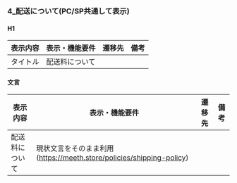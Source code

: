 ### 4_配送について(PC/SP共通して表示)
#### H1
|表示内容|表示・機能要件|遷移先|備考|
|---|---|---|---|
|タイトル|配送料について|||

#### 文言
|表示内容|表示・機能要件|遷移先|備考|
|---|---|---|---|
|配送料について|現状文言をそのまま利用(https://meeth.store/policies/shipping-policy)|||
